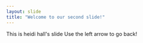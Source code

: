 ```yaml
---
layout: slide
title: "Welcome to our second slide!"
---
```

This is heidi hall's slide
Use the left arrow to go back!